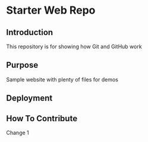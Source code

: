 # Starter Web Repo

## Introduction

This repository is for showing how Git and GitHub work

## Purpose

Sample website with plenty of files for demos

## Deployment

## How To Contribute

Change 1